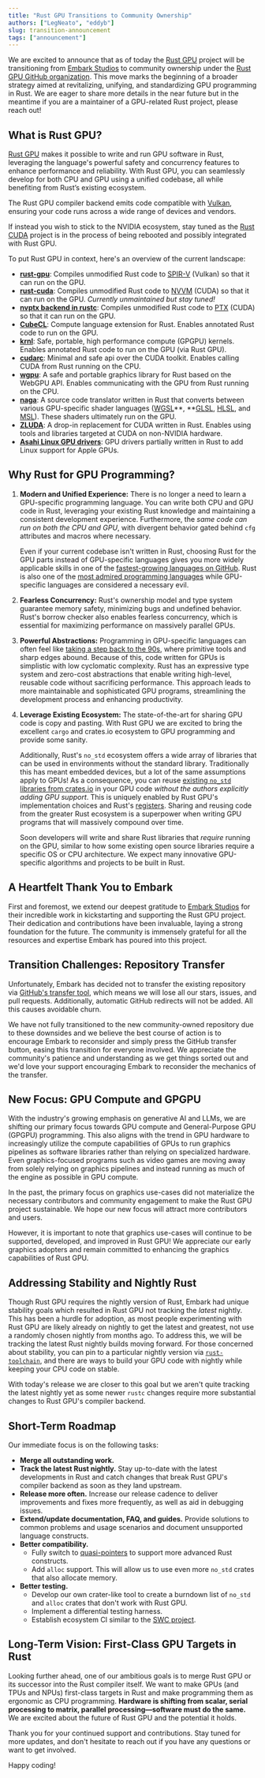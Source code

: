 ```yaml
---
title: "Rust GPU Transitions to Community Ownership"
authors: ["LegNeato", "eddyb"]
slug: transition-announcement
tags: ["announcement"]
---
```


We are excited to announce that as of today the <a
href="https://rust-gpu.github.io">Rust GPU</a> project will be transitioning from
[Embark Studios](https://www.embark-studios.com/) to community ownership under the [Rust
GPU GitHub organization](https://github.com/rust-gpu/rust-gpu). This move marks the
beginning of a broader strategy aimed at revitalizing, unifying, and standardizing GPU
programming in Rust. We are eager to share more details in the near future but in the
meantime if you are a maintainer of a GPU-related Rust project, please reach out!

<!-- truncate -->

## What is Rust GPU?

<a href="https://rust-gpu.github.io">Rust GPU</a> makes it possible to write and run GPU
software in Rust, leveraging the language's powerful safety and concurrency features to
enhance performance and reliability. With Rust GPU, you can seamlessly develop for both
CPU and GPU using a unified codebase, all while benefiting from Rust’s existing
ecosystem.

The Rust GPU compiler backend emits code compatible with
[Vulkan](https://www.vulkan.org), ensuring your code runs across a wide range of devices
and vendors.

If instead you wish to stick to the NVIDIA ecosystem, stay tuned as the [Rust
CUDA](https://github.com/rust-gpu/rust-cuda) project is in the process of being rebooted
and possibly integrated with Rust GPU.

To put Rust GPU in context, here's an overview of the current landscape:

- **[rust-gpu](https://github.com/EmbarkStudios/rust-gpu)**: Compiles unmodified Rust
  code to [SPIR-V](https://www.khronos.org/spir/) (Vulkan) so that it can run on the
  GPU.
- **[rust-cuda](https://github.com/Rust-GPU/Rust-CUDA)**: Compiles unmodified Rust code
  to [NVVM](https://docs.nvidia.com/cuda/nvvm-ir-spec/index.html) (CUDA) so that it can
  run on the GPU. _Currently unmaintained but stay tuned!_
- **[nvptx backend in rustc](https://doc.rust-lang.org/rustc/platform-support/nvptx64-nvidia-cuda.html)**: Compiles unmodified Rust code to [PTX](https://docs.nvidia.com/cuda/parallel-thread-execution/index.html) (CUDA) so that it can run on the GPU.
- **[CubeCL](https://github.com/tracel-ai/cubecl)**: Compute language extension for Rust. Enables annotated Rust code to run on the GPU.
- **[krnl](https://github.com/charles-r-earp/krnl)**: Safe, portable, high performance compute (GPGPU) kernels. Enables annotated Rust code to run on the GPU (via Rust GPU).
- **[cudarc](https://github.com/coreylowman/cudarc)**: Minimal and safe api over the CUDA toolkit. Enables calling CUDA from Rust running on the CPU.
- **[wgpu](https://wgpu.rs/)**: A safe and portable graphics library for Rust based on the WebGPU API. Enables communicating with the GPU from Rust running on the CPU.
- **[naga](https://github.com/gfx-rs/wgpu/tree/trunk/naga)**: A source code translator written in Rust that converts between various GPU-specific shader languages ([WGSL](https://www.w3.org/TR/WGSL/)**, **[GLSL](https://en.wikipedia.org/wiki/OpenGL_Shading_Language), [HLSL](https://en.wikipedia.org/wiki/High-Level_Shader_Language), and [MSL](https://developer.apple.com/metal/)). These shaders ultimately run on the GPU.
- **[ZLUDA](https://github.com/vosen/ZLUDA)**: A drop-in replacement for CUDA written in Rust. Enables using tools and libraries targeted at CUDA on non-NVIDIA hardware.
- **[Asahi Linux GPU drivers](https://asahilinux.org/2022/12/gpu-drivers-now-in-asahi-linux/)**: GPU drivers partially written in Rust to add Linux support for Apple GPUs.

## Why Rust for GPU Programming?

1. **Modern and Unified Experience:** There is no longer a need to learn a GPU-specific
   programming language. You can write both CPU and GPU code in Rust, leveraging your
   existing Rust knowledge and maintaining a consistent development experience.
   Furthermore, the _same code can run on both the CPU and GPU_, with divergent behavior
   gated behind `cfg` attributes and macros where necessary.

   Even if your current codebase isn't written in Rust, choosing Rust for the GPU parts
   instead of GPU-specific languages gives you more widely applicable skills in one of
   the [fastest-growing languages on
   GitHub](https://octoverse.github.com/2022/top-programming-languages). Rust is also
   one of the [most admired programming
   languages](https://github.blog/developer-skills/programming-languages-and-frameworks/why-rust-is-the-most-admired-language-among-developers/)
   while GPU-specific languages are considered a necessary evil.

2. **Fearless Concurrency:** Rust's ownership model and type system guarantee memory
   safety, minimizing bugs and undefined behavior. Rust's borrow checker also enables
   fearless concurrency, which is essential for maximizing performance on massively
   parallel GPUs.

3. **Powerful Abstractions:** Programming in GPU-specific languages can often feel like
   [taking a step back to the 90s](https://xol.io/blah/death-to-shading-languages/),
   where primitive tools and sharp edges abound. Because of this, code written for GPUs
   is simplistic with low cyclomatic complexity. Rust has an expressive type system and
   zero-cost abstractions that enable writing high-level, reusable code without
   sacrificing performance. This approach leads to more maintainable and sophisticated
   GPU programs, streamlining the development process and enhancing productivity.

4. **Leverage Existing Ecosystem:** The state-of-the-art for sharing GPU code is copy
   and pasting. With Rust GPU we are excited to bring the excellent `cargo` and
   crates.io ecosystem to GPU programming and provide some sanity.

   Additionally, Rust's `no_std` ecosystem offers a wide array of libraries that can be
   used in environments without the standard library. Traditionally this has meant
   embedded devices, but a lot of the same assumptions apply to GPUs! As a
   consequence, you can reuse [existing `no_std` libraries from
   crates.io](https://crates.io/categories/no-std::no-alloc) in your GPU code _without
   the authors explicitly adding GPU support_. This is uniquely enabled by Rust GPU's
   implementation choices and Rust's
   [registers](https://without.boats/blog/the-registers-of-rust/). Sharing and reusing
   code from the greater Rust ecosystem is a superpower when writing GPU programs that
   will massively compound over time.

   Soon developers will write and share Rust libraries that _require_ running on the
   GPU, similar to how some existing open source libraries require a specific OS or CPU
   architecture. We expect many innovative GPU-specific algorithms and projects to be
   built in Rust.

## A Heartfelt Thank You to Embark

First and foremost, we extend our deepest gratitude to [Embark
Studios](https://www.embark-studios.com/) for their incredible work in kickstarting and
supporting the Rust GPU project. Their dedication and contributions have been
invaluable, laying a strong foundation for the future. The community is immensely
grateful for all the resources and expertise Embark has poured into this project.

## Transition Challenges: Repository Transfer

Unfortunately, Embark has decided not to transfer the existing repository via [GitHub's
transfer
tool](https://docs.github.com/en/repositories/creating-and-managing-repositories/transferring-a-repository),
which means we will lose all our stars, issues, and pull requests. Additionally,
automatic GitHub redirects will not be added. All this causes avoidable churn.

We have not fully transitioned to the new community-owned repository due to these
downsides and we believe the best course of action is to encourage Embark to reconsider
and simply press the GitHub transfer button, easing this transition for everyone
involved. We appreciate the community's patience and understanding as we get things
sorted out and we'd love your support encouraging Embark to reconsider the mechanics of
the transfer.

## New Focus: GPU Compute and GPGPU

With the industry's growing emphasis on generative AI and LLMs, we are shifting our
primary focus towards GPU compute and General-Purpose GPU (GPGPU) programming. This also
aligns with the trend in GPU hardware to increasingly utilize the compute capabilities
of GPUs to run graphics pipelines as software libraries rather than relying on
specialized hardware. Even graphics-focused programs such as video games are moving away
from solely relying on graphics pipelines and instead running as much of the engine as
possible in GPU compute.

In the past, the primary focus on graphics use-cases did not materialize the necessary
contributors and community engagement to make the Rust GPU project sustainable. We hope
our new focus will attract more contributors and users.

However, it is important to note that graphics use-cases will continue to be supported,
developed, and improved in Rust GPU! We appreciate our early graphics adopters and
remain committed to enhancing the graphics capabilities of Rust GPU.

## Addressing Stability and Nightly Rust

Though Rust GPU requires the nightly version of Rust, Embark had unique stability goals
which resulted in Rust GPU not tracking the _latest_ nightly. This has been a hurdle for
adoption, as most people experimenting with Rust GPU are likely already on nightly to
get the latest and greatest, not use a randomly chosen nightly from months ago. To
address this, we will be tracking the latest Rust nightly builds moving forward. For
those concerned about stability, you can pin to a particular nightly version via <a
href="https://rust-lang.github.io/rustup/overrides.html#the-toolchain-file">`rust-toolchain`</a>,
and there are ways to build your GPU code with nightly while keeping your CPU code on
stable.

With today's release we are closer to this goal but we aren't quite tracking the latest
nightly yet as some newer `rustc` changes require more substantial changes to Rust GPU's
compiler backend.

## Short-Term Roadmap

Our immediate focus is on the following tasks:

- **Merge all outstanding work.**
- **Track the latest Rust nightly.** Stay up-to-date with the latest developments in
  Rust and catch changes that break Rust GPU's compiler backend as soon as they land
  upstream.
- **Release more often.** Increase our release cadence to deliver improvements and fixes
  more frequently, as well as aid in debugging issues.
- **Extend/update documentation, FAQ, and guides.** Provide solutions to common problems
  and usage scenarios and document unsupported language constructs.
- **Better compatibility.**
  - Fully switch to [quasi-pointers](https://github.com/EmbarkStudios/spirt/pull/24) to
    support more advanced Rust constructs.
  - Add `alloc` support. This will allow us to use even more `no_std` crates that also allocate memory.
- **Better testing.**
  - Develop our own crater-like tool to create a burndown list of `no_std` and `alloc`
    crates that don't work with Rust GPU.
  - Implement a differential testing harness.
  - Establish ecosystem CI similar to the [SWC
    project](https://github.com/swc-project/swc/tree/main/.github/swc-ecosystem-ci).

## Long-Term Vision: First-Class GPU Targets in Rust

Looking further ahead, one of our ambitious goals is to merge Rust GPU or its successor
into the Rust compiler itself. We want to make GPUs (and TPUs and NPUs) first-class
targets in Rust and make programming them as ergonomic as CPU programming. **Hardware is
shifting from scalar, serial processing to matrix, parallel processing—software must do
the same.** We are excited about the future of Rust GPU and the potential it holds.

Thank you for your continued support and contributions. Stay tuned for more updates, and
don't hesitate to reach out if you have any questions or want to get involved.

Happy coding!
